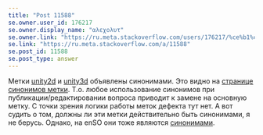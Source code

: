 ```yaml
---
title: "Post 11588"
se.owner.user_id: 176217
se.owner.display_name: "αλεχολυτ"
se.owner.link: "https://ru.meta.stackoverflow.com/users/176217/%ce%b1%ce%bb%ce%b5%cf%87%ce%bf%ce%bb%cf%85%cf%84"
se.link: "https://ru.meta.stackoverflow.com/a/11588"
se.post_id: 11588
se.post_type: answer
---
```

<p>Метки <a href="https://ru.stackoverflow.com/questions/tagged/unity2d" class="post-tag" title="показать вопросы с меткой [unity2d]" rel="tag">unity2d</a> и <a href="https://ru.stackoverflow.com/questions/tagged/unity3d" class="post-tag" title="показать вопросы с меткой [unity3d]" rel="tag">unity3d</a> объявлены синонимами. Это видно на <a href="https://ru.stackoverflow.com/tags/unity3d/synonyms">странице синонимов метки</a>. Т.о. любое использование синонимов при публикации/редактировании вопроса приводит к замене на основную метку. С точки зрения логики работы меток дефекта тут нет. А вот судить о том, должны ли эти метки действительно быть синонимами, я не берусь. Однако, на enSO они тоже являются <a href="https://stackoverflow.com/tags/unity3d/synonyms">синонимами</a>.</p>
